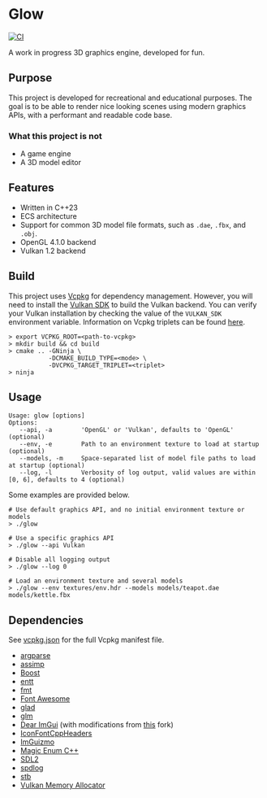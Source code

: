 # Glow

[![CI](https://github.com/albin-johansson/glow/actions/workflows/ci.yml/badge.svg)](https://github.com/albin-johansson/glow/actions/workflows/ci.yml)

A work in progress 3D graphics engine, developed for fun.

## Purpose

This project is developed for recreational and educational purposes.
The goal is to be able to render nice looking scenes using modern graphics APIs, with a performant and readable code base.

### What this project is not

* A game engine
* A 3D model editor

## Features

* Written in C++23
* ECS architecture
* Support for common 3D model file formats, such as `.dae`, `.fbx`, and `.obj`.
* OpenGL 4.1.0 backend
* Vulkan 1.2 backend

## Build

This project uses [Vcpkg](https://github.com/microsoft/vcpkg) for dependency management.
However, you will need to install the [Vulkan SDK](https://vulkan.lunarg.com/) to build the Vulkan backend.
You can verify your Vulkan installation by checking the value of the `VULKAN_SDK` environment variable.
Information on Vcpkg triplets can be found [here](https://github.com/microsoft/vcpkg/docs/users/triplets.md).

```
> export VCPKG_ROOT=<path-to-vcpkg>
> mkdir build && cd build
> cmake .. -GNinja \
           -DCMAKE_BUILD_TYPE=<mode> \
           -DVCPKG_TARGET_TRIPLET=<triplet>
> ninja
```

## Usage

```
Usage: glow [options]
Options:
   --api, -a        'OpenGL' or 'Vulkan', defaults to 'OpenGL' (optional)
   --env, -e        Path to an environment texture to load at startup (optional)
   --models, -m     Space-separated list of model file paths to load at startup (optional)
   --log, -l        Verbosity of log output, valid values are within [0, 6], defaults to 4 (optional)
```

Some examples are provided below.

```shell
# Use default graphics API, and no initial environment texture or models
> ./glow

# Use a specific graphics API 
> ./glow --api Vulkan

# Disable all logging output
> ./glow --log 0

# Load an environment texture and several models
> ./glow --env textures/env.hdr --models models/teapot.dae models/kettle.fbx
```

## Dependencies

See [vcpkg.json](vcpkg.json) for the full Vcpkg manifest file.

* [argparse](https://github.com/p-ranav/argparse)
* [assimp](https://github.com/assimp/assimp)
* [Boost](https://www.boost.org/)
* [entt](https://github.com/skypjack/entt)
* [fmt](https://github.com/fmtlib/fmt)
* [Font Awesome](https://github.com/FortAwesome/Font-Awesome)
* [glad](https://github.com/Dav1dde/glad)
* [glm](https://github.com/g-truc/glm)
* [Dear ImGui](https://github.com/ocornut/imgui) (with modifications from [this](https://github.com/albin-johansson/imgui) fork)
* [IconFontCppHeaders](https://github.com/juliettef/IconFontCppHeaders)
* [ImGuizmo](https://github.com/CedricGuillemet/ImGuizmo)
* [Magic Enum C++](https://github.com/Neargye/magic_enum)
* [SDL2](https://github.com/libsdl-org/SDL)
* [spdlog](https://github.com/gabime/spdlog)
* [stb](https://github.com/nothings/stb)
* [Vulkan Memory Allocator](https://github.com/GPUOpen-LibrariesAndSDKs/VulkanMemoryAllocator) 
